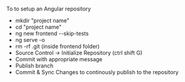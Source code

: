 To to setup an Angular repository
- mkdir "project name"
- cd "project name"
- ng new frontend --skip-tests
- ng serve -o
- rm -rf .git (inside frontend folder)
- Source Control -> Initialize Repository (ctrl shift G)
- Commit with appropriate message
- Publish branch
- Commit & Sync Changes to continously publish to the repository